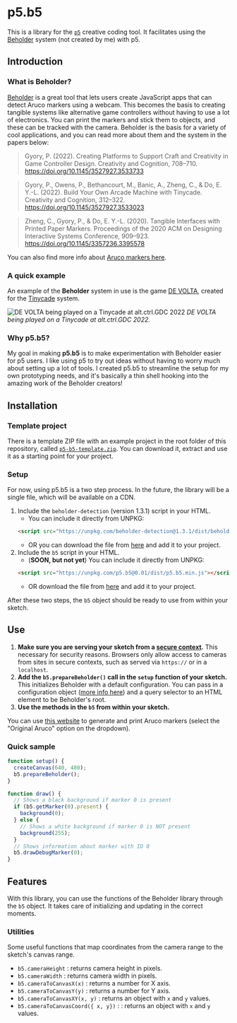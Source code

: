# p5.b5

This is a library for the [`p5`](http://p5js.org) creative coding tool. It facilitates using the [Beholder](https://github.com/project-beholder/beholder-detection) system (not created by me) with p5.

## Introduction

### What is Beholder?

[Beholder](https://github.com/project-beholder/beholder-detection) is a great tool that lets users create JavaScript apps that can detect Aruco markers using a webcam. This becomes the basis to creating tangible systems like alternative game controllers without having to use a lot of electronics. You can print the markers and stick them to objects, and these can be tracked with the camera. Beholder is the basis for a variety of cool applications, and you can read more about them and the system in the papers below:

> Gyory, P. (2022). Creating Platforms to Support Craft and Creativity in Game Controller Design. Creativity and Cognition, 708–710. https://doi.org/10.1145/3527927.3533733

> Gyory, P., Owens, P., Bethancourt, M., Banic, A., Zheng, C., & Do, E. Y.-L. (2022). Build Your Own Arcade Machine with Tinycade. Creativity and Cognition, 312–322. https://doi.org/10.1145/3527927.3533023

> Zheng, C., Gyory, P., & Do, E. Y.-L. (2020). Tangible Interfaces with Printed Paper Markers. Proceedings of the 2020 ACM on Designing Interactive Systems Conference, 909–923. https://doi.org/10.1145/3357236.3395578

You can also find more info about [Aruco markers here](https://docs.opencv.org/3.2.0/d5/dae/tutorial_aruco_detection.html).

### A quick example

An example of the **Beholder** system in use is the game [DE VOLTA](https://enric.llagostera.com.br/2022/07/04/de-volta/), created for the [Tinycade](https://tinycade.github.io/tinycade-homepage/) system.

![DE VOLTA being played on a Tinycade at alt.ctrl.GDC 2022](imgs/devolta.gif)
_DE VOLTA being played on a Tinycade at alt.ctrl.GDC 2022._

### Why p5.b5?

My goal in making **p5.b5** is to make experimentation with Beholder easier for p5 users. I like using p5 to try out ideas without having to worry much about setting up a lot of tools. I created p5.b5 to streamline the setup for my own prototyping needs, and it's basically a thin shell hooking into the amazing work of the Beholder creators!

## Installation

### Template project

There is a template ZIP file with an example project in the root folder of this repository, called [`p5-b5-template.zip`](https://github.com/enricllagostera/p5.b5/blob/main/p5-b5-template.zip). You can download it, extract and use it as a starting point for your project.

### Setup

For now, using p5.b5 is a two step process. In the future, the library will be a single file, which will be available on a CDN.

1. Include the `beholder-detection` (version 1.3.1) script in your HTML.
   - You can include it directly from UNPKG:
   ```html
   <script src="https://unpkg.com/beholder-detection@1.3.1/dist/beholder-detection.js"></script>
   ```
   - OR you can download the file from [here](https://unpkg.com/beholder-detection@1.3.1/dist/beholder-detection.js) and add it to your project.
2. Include the `b5` script in your HTML.
   - (**SOON, but not yet**) You can include it directly from UNPKG:
   ```html
   <script src="https://unpkg.com/p5.b5@0.01/dist/p5.b5.min.js"></script>
   ```
   - OR download the file from [here](https://raw.githubusercontent.com/enricllagostera/p5.b5/main/dist/p5.b5.min.js) and add it to your project.

After these two steps, the `b5` object should be ready to use from within your sketch.

## Use

1. **Make sure you are serving your sketch from a [secure context](https://developer.mozilla.org/en-US/docs/Web/Security/Secure_Contexts).** This necessary for security reasons. Browsers only allow access to cameras from sites in secure contexts, such as served via `https://` or in a `localhost`.
2. **Add the `b5.prepareBeholder()` call in the `setup` function of your sketch.** This initializes Beholder with a default configuration. You can pass in a configuration object ([more info here](https://github.com/project-beholder/beholder-detection#custom-config)) and a query selector to an HTML element to be Beholder's root.
3. **Use the methods in the `b5` from within your sketch.**

You can use [this website](https://chev.me/arucogen/) to generate and print Aruco markers (select the "Original Aruco" option on the dropdown).

### Quick sample

```js
function setup() {
  createCanvas(640, 480);
  b5.prepareBeholder();
}

function draw() {
  // Shows a black background if marker 0 is present
  if (b5.getMarker(0).present) {
    background(0);
  } else {
    // Shows a white background if marker 0 is NOT present
    background(255);
  }
  // Shows information about marker with ID 0
  b5.drawDebugMarker(0);
}
```

## Features

With this library, you can use the functions of the Beholder library through the `b5` object. It takes care of initializing and updating in the correct moments.

### Utilities

Some useful functions that map coordinates from the camera range to the sketch's canvas range.

- `b5.cameraHeight` : returns camera height in pixels.
- `b5.cameraWidth` : returns camera width in pixels.
- `b5.cameraToCanvasX(x)` : returns a number for X axis.
- `b5.cameraToCanvasY(y)` : returns a number for Y axis.
- `b5.cameraToCanvasXY(x, y)` : returns an object with `x` and `y` values.
- `b5.cameraToCanvasCoord({ x, y})` : : returns an object with `x` and `y` values.
